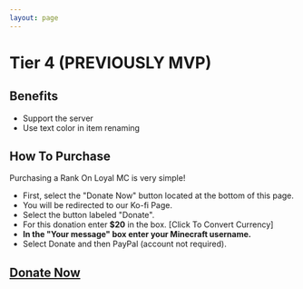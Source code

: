 ```yaml
---
layout: page
---
```


# Tier 4 (PREVIOUSLY MVP)
## Benefits
- Support the server
- Use text color in item renaming

## How To Purchase
Purchasing a Rank On Loyal MC is very simple!
- First, select the "Donate Now" button located at the bottom of this page.
- You will be redirected to our Ko-fi Page.
- Select the button labeled "Donate".
- For this donation enter **$20** in the box. [Click To Convert Currency]
- **In the "Your message" box enter your Minecraft username.**
- Select Donate and then PayPal (account not required).

## [Donate Now](https://ko-fi.com/mrspidercat)
